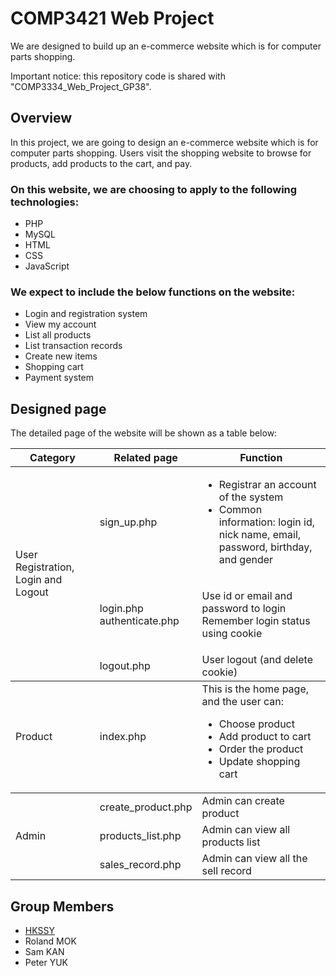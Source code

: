 # COMP3421 Web Project
We are designed to build up an e-commerce website which is for computer parts shopping.

Important notice: this repository code is shared with "COMP3334_Web_Project_GP38".

## Overview
In this project, we are going to design an e-commerce website which is for computer parts shopping. Users visit the shopping website to browse for products, add products to the cart, and pay.

### On this website, we are choosing to apply to the following technologies:
* PHP
* MySQL
* HTML
* CSS
* JavaScript

### We expect to include the below functions on the website:
* Login and registration system
* View my account
* List all products
* List transaction records
* Create new items
* Shopping cart
* Payment system

## Designed page

The detailed page of the website will be shown as a table below:
<table>
    <thead>
        <tr>
            <th>Category</th>
            <th>Related page</th>
            <th>Function</th>
        </tr>
    </thead>
    <tbody>
        <tr>
            <td rowspan=3>User Registration, Login and Logout</td>
            <td>sign_up.php</td>
            <td><ul><li>Registrar an account of the system</li><li>Common information: login id, nick name, email, password, birthday, and gender</li></ul></td>
        </tr>
        <tr>
            <td>login.php<br>authenticate.php</td>
            <td><ul style="list-style-type:none; padding-inline-start: 0px"><li>Use id or email and password to login</li><li>Remember login status using cookie</li></ul></td>
        </tr>
        <tr>
            <td>logout.php</td>
            <td>User logout (and delete cookie)</td>
        </tr>
    </tbody>
    <tbody>
        <tr>
            <td>Product</td>
            <td>index.php</td>
            <td>This is the home page, and the user can:<ul><li>Choose product</li><li>Add product to cart</li><li>Order the product</li><li>Update shopping cart</li></ul></td>
        </tr>
    </tbody>
    <tbody>
        <tr>
            <td rowspan=3>Admin</td>
            <td>create_product.php</td>
            <td>Admin can create product</td>
        </tr>
        <tr>
            <td>products_list.php</td>
            <td>Admin can view all products list</td>
        </tr>
        <tr>
            <td>sales_record.php</td>
            <td>Admin can view all the sell record</td>
        </tr>
    </tbody>
</table>

## Group Members
* [HKSSY](https://github.com/HKSSY)
* Roland MOK
* Sam KAN
* Peter YUK
